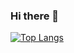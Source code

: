 ### Hi there 👋

[![Top Langs](https://github-readme-stats-crackedpoly.vercel.app/api/top-langs/?username=crackedpoly&layout=compact)](https://github.com/anuraghazra/github-readme-stats)
